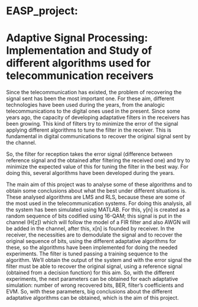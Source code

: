 # EASP_project:
# Adaptive Signal Processing: Implementation and Study of different algorithms used for  telecommunication receivers

Since the telecommunication has existed, the problem of recovering the signal sent has been
the most important one. For these aim, different technologies have been used during the years,
from the analogic telecommunications to the digital ones used in the present.
Since some years ago, the capacity of developing adaptative filters in the receivers has been
growing. This kind of filters try to minimize the error of the signal applying different algorithms
to tune the filter in the receiver. This is fundamental in digital communications to recover the
original signal sent by the channel.

So, the filter for reception takes the error signal (difference between reference
signal and the obtained after filtering the received one) and try to minimize the expected value
of this for tuning the filter in the best way. For doing this, several algorithms have been
developed during the years.

The main aim of this project was to analyse some of these algorithms and to obtain some
conclusions about what the best under different situations is. These analysed algorithms are
LMS and RLS, because these are some of the most used in the telecommunication systems.
For doing this analysis, all the system has been simulated using MATLAB. For this, y[n] is created
as a random sequence of bits codified using 16-QAM; this signal is put in the channel (H[z]) which
will follow the model of a FIR filter and also AWGN will be added in the channel, after this, x[n]
is founded by receiver.
In the receiver, the necessities are to demodulate the signal and to recover the original sequence
of bits, using the different adaptative algorithms for these, so the algorithms have been
implemented for doing the needed experiments. The filter is tuned passing a training sequence
to the algorithm. We’ll obtain the output of the system and with the error signal the filter must
be able to recover the original signal, using a reference signal (obtained from a decision function)
for this aim.
So, with the different experiments, the next parameters can be obtained for each adaptative
simulation: number of wrong recovered bits, BER, filter’s coefficients and EVM. So, with these
parameters, big conclusions about the different adaptative algorithms can be obtained, which
is the aim of this project.
